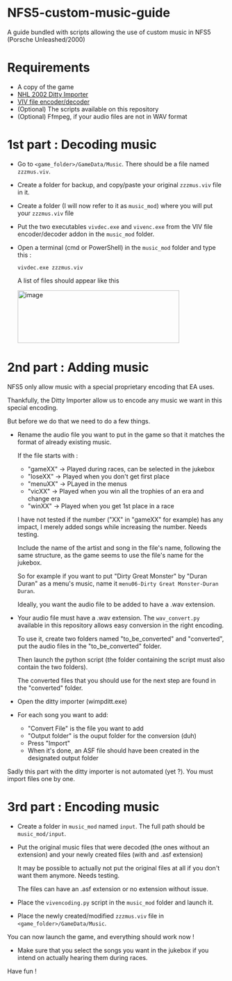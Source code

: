 # NFS5-custom-music-guide
A guide bundled with scripts allowing the use of custom music in NFS5 (Porsche Unleashed/2000)

# Requirements
- A copy of the game
- [NHL 2002 Ditty Importer](https://ditty-importer.softag.com/)
- [VIV file encoder/decoder](https://www.nfsaddons.com/downloads/nfshp/tools/7236/viv-file-decoderencoder.html)
- (Optional) The scripts available on this repository
- (Optional) Ffmpeg, if your audio files are not in WAV format

# 1st part : Decoding music
* Go to `<game_folder>/GameData/Music`. There should be a file named `zzzmus.viv`.
* Create a folder for backup, and copy/paste your original `zzzmus.viv` file in it.
* Create a folder (I will now refer to it as `music_mod`) where you will put your `zzzmus.viv` file
* Put the two executables `vivdec.exe` and `vivenc.exe` from the VIV file encoder/decoder addon in the `music_mod` folder.
* Open a terminal (cmd or PowerShell) in the `music_mod` folder and type this :

  `vivdec.exe zzzmus.viv`

  A list of files should appear like this

  <img width="372" height="121" alt="image" src="https://github.com/user-attachments/assets/87b60f38-082d-4370-a9ce-14715b31cbb3" />

# 2nd part : Adding music
NFS5 only allow music with a special proprietary encoding that EA uses. 

Thankfully, the Ditty Importer allow us to encode any music we want in this special encoding.

But before we do that we need to do a few things.

* Rename the audio file you want to put in the game so that it matches the format of already existing music.

  If the file starts with :

  * "gameXX" -> Played during races, can be selected in the jukebox
  * "loseXX" -> Played when you don't get first place
  * "menuXX" -> PLayed in the menus
  * "vicXX" -> Played when you win all the trophies of an era and change era
  * "winXX" -> Played when you get 1st place in a race

  I have not tested if the number ("XX" in "gameXX" for example) has any impact, I merely added songs while increasing the number. Needs testing.

  Include the name of the artist and song in the file's name, following the same structure, as the game seems to use the file's name for the jukebox.

  So for example if you want to put "Dirty Great Monster" by "Duran Duran" as a menu's music, name it `menu06-Dirty Great Monster-Duran Duran`.

  Ideally, you want the audio file to be added to have a .wav extension.

* Your audio file must have a .wav extension. The `wav_convert.py` available in this repository allows easy conversion in the right encoding.

  To use it, create two folders named "to_be_converted" and "converted", put the audio files in the "to_be_converted" folder.

  Then launch the python script (the folder containing the script must also contain the two folders).

  The converted files that you should use for the next step are found in the "converted" folder.

* Open the ditty importer (wimpditt.exe)
* For each song you want to add:
  * "Convert File" is the file you want to add
  * "Output folder" is the ouput folder for the conversion (duh)
  * Press "Import"
  * When it's done, an ASF file should have been created in the designated output folder

Sadly this part with the ditty importer is not automated (yet ?). You must import files one by one.

# 3rd part : Encoding music

* Create a folder in `music_mod` named `input`. The full path should be `music_mod/input`.
* Put the original music files that were decoded (the ones without an extension) and your newly created files (with and .asf extension)

  It may be possible to actually not put the original files at all if you don't want them anymore. Needs testing.

  The files can have an .asf extension or no extension without issue.

* Place the `vivencoding.py` script in the `music_mod` folder and launch it.
* Place the newly created/modified `zzzmus.viv` file in `<game_folder>/GameData/Music`.

You can now launch the game, and everything should work now !

* Make sure that you select the songs you want in the jukebox if you intend on actually hearing them during races.

Have fun !


